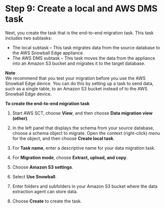 # Step 9: Create a local and AWS DMS task<a name="CHAP_LargeDBs.SBS.create-local-and-dms-task"></a>

Next, you create the task that is the end\-to\-end migration task\. This task includes two subtasks: 
+ The local subtask – This task migrates data from the source database to the AWS Snowball Edge appliance\. 
+ The AWS DMS subtask – This task moves the data from the appliance into an Amazon S3 bucket and migrates it to the target database\.

**Note**  
We recommend that you test your migration before you use the AWS Snowball Edge device\. You can do this by setting up a task to send data, such as a single table, to an Amazon S3 bucket instead of to the AWS Snowball Edge device\.

**To create the end\-to\-end migration task**

1. Start AWS SCT, choose **View**, and then choose **Data migration view \(other\)**\.

1. In the left panel that displays the schema from your source database, choose a schema object to migrate\. Open the context \(right\-click\) menu for the object, and then choose **Create local task**\.

1. For **Task name**, enter a descriptive name for your data migration task\.

1. For **Migration mode**, choose **Extract, upload, and copy**\.

1. Choose **Amazon S3 settings**\.

1. Select **Use Snowball**\.

1. Enter folders and subfolders in your Amazon S3 bucket where the data extraction agent can store data\.

1. Choose **Create** to create the task\.
